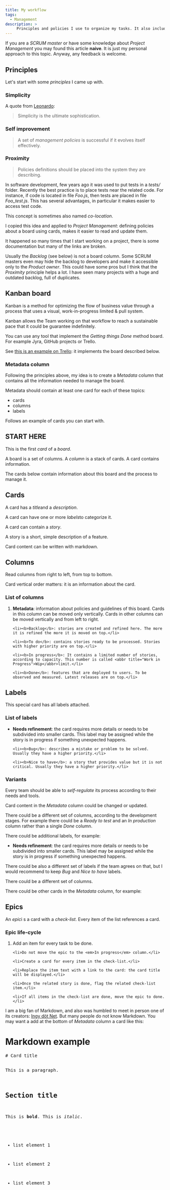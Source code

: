 ```yaml
---
title: My workflow
tags:
  - Management
description: >
     Principles and policies I use to organize my tasks. It also includes my own way to handle a kanban board which uses an interesting approach, the metadata.
---
```


<div class="paper warning">
If you are a <em>SCRUM master</em> or have some knowledge about <em>Project Management</em> you may found this article <b>naive</b>.
It is just my personal approach to this topic. Anyway, any feedback is welcome.
</div>

## Principles

Let's start with some *principles* I came up with.

### Simplicity

A quote from [Leonardo](https://en.wikipedia.org/wiki/Leonardo_da_Vinci):

> Simplicity is the ultimate sophistication.

### Self improvement

> A set of *management policies* is successful if it evolves itself effectively.

### Proximity

> Policies definitions should be placed into the system they are describing.

In software development, few years ago it was used to put tests in a *tests/* folder. Recently the best practice is to place tests near the related code. For instance, if code is located in file *Foo.js*, then tests are placed in file *Foo_test.js*. This has several advantages, in particular it makes easier to access test code.

This concept is sometimes also named *co-location*.

I copied this idea and applied to *Project Management*: defining policies about a board using cards, makes it easier to read and update them.

It happened so many times that I start working on a project, there is some documentation but many of the links are broken.

<div class="paper warning">Usually the <em>Backlog</em> (see below) is not a board column. Some SCRUM masters even may hide the backlog to developers and make it accessible only to the <em>Product owner</em>. This could have some pros but I think that the <em>Proximity</em> principle helps a lot. I have seen many projects with a huge and outdated backlog, full of duplicates.</div>

## Kanban board

Kanban is a method for optimizing the flow of business value through a process that uses a visual, work-in-progress limited & pull system.

Kanban allows the Team working on that workflow to reach a sustainable pace that it could be guarantee indefinitely.

You can use any tool that implement the *Getting things Done* method board. For example Jyra, GitHub projects or Trello.

See [this is an example on Trello](https://trello.com/b/DuYFIYag): it implements the board described below.

### Metadata column

Following the principles above, my idea is to create a *Metadata* column that contains all the information needed to manage the board.

Metadata should contain at least one card for each of these topics:

- cards
- columns
- labels

Follows an example of cards you can start with.

<div class="paper">
  <h2>START HERE</h2>

  <p>This is the first <em>card</em> of a <em>board</em>.</p>

  <p>A board is a set of columns. A <em>column</em> is a stack of cards. A card contains information.</p>

  <p>The cards below contain information about this board and the process to manage it.</p>
</div>

<div class="paper">
  <h2>Cards</h2>

  <p>A card has a <em>title</em>and a <em>description</em>.</p>

  <p>A card can have one or more <em>labels</em>to categorize it.</p>

  <p>A card can contain a <em>story</em>.</p>

  <p>A story is a short, simple description of a feature.</p>

  <p>Card content can be written with markdown.</p>
</div>

<div class="paper">
  <h2>Columns</h2>

  <p>Read columns from right to left, from top to bottom.</p>

  <p>Card vertical order matters: it is an information about the card.</p>

  <h3>List of columns</h3>

  <ol>
    <li><b>Metadata</b>: information about policies and guidelines of this board. Cards in this column can be moved only vertically. Cards in other columns can be moved vertically and from left to right.</li>

    <li><b>Backlog</b>: stories are created and refined here. The more it is refined the more it is moved on top.</li>

    <li><b>To do</b>: contains stories ready to be processed. Stories with higher priority are on top.</li>

    <li><b>In progress</b>: It contains a limited number of stories, according to capacity. This number is called <abbr title="Work in Progress">Wip</abbr>limit.</li>

    <li><b>Done</b>: features that are deployed to users. To be observed and measured. Latest releases are on top.</li>
  </ol>
</div>

<div class="paper">
  <h2>Labels</h2>

  <p>This special card has all labels attached.</p>

  <h3>List of labels</h3>

  <ul>
    <li><b>Needs refinement</b>: the card requires more details or needs to be subdivided into smaller cards. This label may be assigned while the story is in progress if something unexpected happens.</li>

    <li><b>Bug</b>: describes a mistake or problem to be solved. Usually they have a higher priority.</li>

    <li><b>Nice to have</b>: a story that provides value but it is not critical. Usually they have a higher priority.</li>
  </ul>
</div>

### Variants

Every team should be able to <em>self-regulate</em> its process according to their needs and tools.

Card content in the *Metadata* column could be changed or updated.

There could be a different set of columns, according to the development stages. For example there could be a *Ready to test* and an *In production* column rather than a single *Done* column.

There could be additional labels, for example:

* __Needs refinement__: the card requires more details or needs to be subdivided into smaller cards. This label may be assigned while the story is in progress if something unexpected happens.

There could be also a different set of labels if the team agrees on that, but I would recommend to keep *Bug* and *Nice to have* labels.

There could be a different set of columns.

There could be other cards in the *Metadata* column, for example:

<div class="paper">
  <h2>Epics</h2>

  <p>An <em>epic</em>i s a card with a <em>check-list</em>. Every item of the list references a card.</p>

  <h3>Epic life-cycle</h3>

  <ol>
    <li>Add an item for every task to be done.</li>

    <li>Do not move the epic to the <em>In progress</em> column.</li>

    <li>Create a card for every item in the check-list.</li>

    <li>Replace the item text with a link to the card: the card title will be displayed.</li>

    <li>Once the related story is done, flag the related check-list item.</li>

    <li>If all items in the check-list are done, move the epic to done.</li>
  </ol>
</div>

I am a big fan of Markdown, and also was humbled to meet in person one of its creators: <a href="http://ingy.net">Ingy döt Net</a>. But many people do not know Markdown. You may want a add at the bottom of *Metadata* column a card like this:

<div class="paper"><h1>Markdown example</h1>
<pre class="code">
# Card title

This is a paragraph.

## Section title

This is __bold__. This is *italic*.

- list element 1

- list element 2

- list element 3
</pre>
</div>
